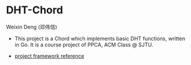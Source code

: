 # DHT-Chord

Weixin Deng (邓伟信)

* This project is a Chord which implements basic DHT functions, written in Go. It is a course project of PPCA, ACM Class @ SJTU.

* [project framework reference](https://cit.dixie.edu/cs/3410/asst_chord.php)